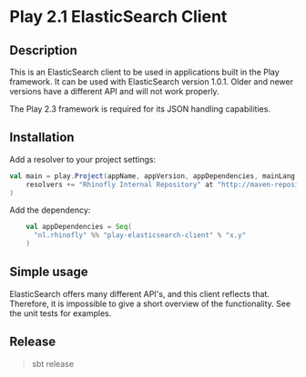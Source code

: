 Play 2.1 ElasticSearch Client
=============================

Description
-----------

This is an ElasticSearch client to be used in applications built in the Play framework.
It can be used with ElasticSearch version 1.0.1. Older and newer versions have a different API and will not work properly.

The Play 2.3 framework is required for its JSON handling capabilities.

Installation
------------

Add a resolver to your project settings:

``` scala
val main = play.Project(appName, appVersion, appDependencies, mainLang = SCALA).settings(
    resolvers += "Rhinofly Internal Repository" at "http://maven-repository.rhinofly.net:8081/artifactory/libs-release-local"
)
```

Add the dependency:

``` scala
	val appDependencies = Seq(
      "nl.rhinofly" %% "play-elasticsearch-client" % "x.y"
    )
```


Simple usage 
------------

ElasticSearch offers many different API's, and this client reflects that. Therefore, it is impossible to give a short overview of the functionality.
See the unit tests for examples.


Release
-------------

> sbt release